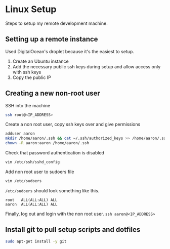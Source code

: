 # Linux Setup

Steps to setup my remote development machine.

## Setting up a remote instance

Used DigitalOcean's droplet because it's the easiest to setup.

1. Create an Ubuntu instance
1. Add the necessary public ssh keys during setup and
   allow access only with ssh keys
1. Copy the public IP

## Creating a new non-root user

SSH into the machine

```bash
ssh root@<IP_ADDRESS>
```

Create a non root user, copy ssh keys over
and give permissions

```bash
adduser aaron
mkdir /home/aaron/.ssh && cat ~/.ssh/authorized_keys >> /home/aaron/.ssh/authorized_keys
chown -R aaron:aaron /home/aaron/.ssh
```

Check that password authentication is disabled

```bash
vim /etc/ssh/sshd_config
```

Add non root user to sudoers file

```bash
vim /etc/sudoers
```

`/etc/sudoers` should look something like this.

```
root   ALL(ALL:ALL) ALL
aaron  ALL(ALL:ALL) ALL
```

Finally, log out and login with the non root user. `ssh aaron@<IP_ADDRESS>`

## Install git to pull setup scripts and dotfiles

```bash
sudo apt-get install -y git
```


